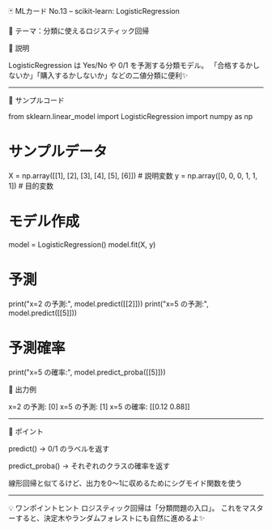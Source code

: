 🃏 MLカード No.13 – scikit-learn: LogisticRegression

📌 テーマ：分類に使えるロジスティック回帰

🔹 説明

LogisticRegression は Yes/No や 0/1 を予測する分類モデル。
「合格するかしないか」「購入するかしないか」などの二値分類に便利✨


---

🔹 サンプルコード

from sklearn.linear_model import LogisticRegression
import numpy as np

# サンプルデータ
X = np.array([[1], [2], [3], [4], [5], [6]])  # 説明変数
y = np.array([0, 0, 0, 1, 1, 1])              # 目的変数

# モデル作成
model = LogisticRegression()
model.fit(X, y)

# 予測
print("x=2 の予測:", model.predict([[2]]))
print("x=5 の予測:", model.predict([[5]]))

# 予測確率
print("x=5 の確率:", model.predict_proba([[5]]))

🔹 出力例

x=2 の予測: [0]
x=5 の予測: [1]
x=5 の確率: [[0.12 0.88]]


---

🔹 ポイント

predict() → 0/1 のラベルを返す

predict_proba() → それぞれのクラスの確率を返す

線形回帰と似てるけど、出力を0〜1に収めるためにシグモイド関数を使う



---

💡 ワンポイントヒント
ロジスティック回帰は「分類問題の入口」。
これをマスターすると、決定木やランダムフォレストにも自然に進めるよ✨